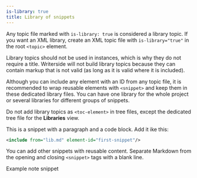 ```yaml
---
is-library: true
title: Library of snippets
---
```


Any topic file marked with `is-library: true` is considered a library topic.
If you want an XML library, create an XML topic file with `is-library="true"` in the root `<topic>` element.

Library topics should not be used in instances,
which is why they do not require a title.
Writerside will not build library topics
because they can contain markup that is not valid
(as long as it is valid where it is included).

Although you can include any element with an ID from any topic file,
it is recommended to wrap reusable elements with `<snippet>`
and keep them in these dedicated library files.
You can have one library for the whole project
or several libraries for different groups of snippets.

Do not add library topics as `<toc-element>` in tree files,
except the dedicated tree file for the **Libraries** view.

<snippet id="first-snippet">

This is a snippet with a paragraph and a code block.
Add it ike this:

```xml
<include from="lib.md" element-id="first-snippet"/>
```

</snippet>

<snippet id="second-snippet">

You can add other snippets with reusable content.
Separate Markdown from the opening and closing `<snippet>` tags with a blank line.

</snippet>

<snippet id="sample">
    <note>Example note snippet</note>
</snippet>